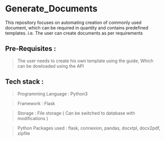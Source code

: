 # Generate_Documents
This repository focuses on automating creation of commonly used document, which can be required in quantity and contains predefined templates.
i.e. The user can create documents as per requirements

## Pre-Requisites :
> The user needs to create his own template using the guide, Which can be dowloaded using the API

## Tech stack :
> Programming Language : Python3

> Framework : Flask

> Storage : File storage ( Can be switched to database with modifications )

> Python Packages used : flask, connexion, pandas, docxtpl, docx2pdf, zipfile



